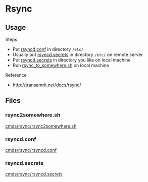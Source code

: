 # Rsync

## Usage

Steps

- Put [rsyncd.conf](#rsyncdconf) in directory `/etc/`
- Usually put [rsyncd.secrets](#rsyncdsecrets) in directory `/etc/` on remote server
- Put [rsyncd.secrets](#rsyncdsecrets) in directory you like on local machine
- Run [rsync_to_somewhere.sh](#rsync2somewheresh) on local machine

Reference

- http://transamrit.net/docs/rsync/

## Files

### rsync2somewhere.sh

[cmds/rsync/rsync2somewhere.sh](../rsync/rsync2somewhere.sh ':include :type=code bash')

### rsyncd.conf

[cmds/rsync/rsyncd.conf](../rsync/rsyncd.conf ':include :type=code bash')

### rsyncd.secrets

[cmds/rsync/rsyncd.secrets](../rsync/rsyncd.secrets ':include :type=code bash')